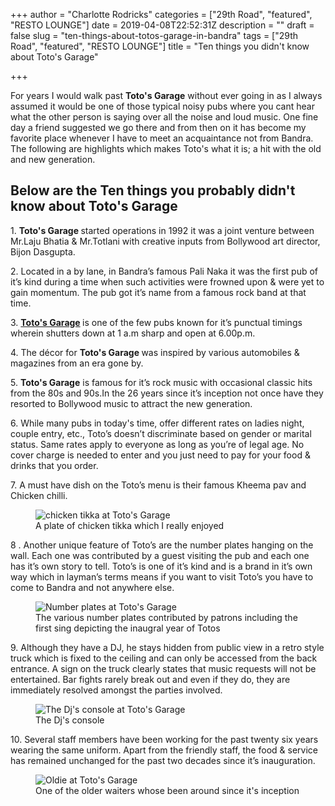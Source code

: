 +++
author = "Charlotte Rodricks"
categories = ["29th Road", "featured", "RESTO LOUNGE"]
date = 2019-04-08T22:52:31Z
description = ""
draft = false
slug = "ten-things-about-totos-garage-in-bandra"
tags = ["29th Road", "featured", "RESTO LOUNGE"]
title = "Ten things you didn't know about Toto's Garage"

+++


<p> For years I would walk past <strong>Toto&#x27;s Garage</strong> without ever going in as I always assumed it would be one of those typical noisy pubs where you cant hear what the other person is saying over all the noise and loud music. One fine day a friend suggested we go there and from then on it has become my favorite place whenever I have to meet an acquaintance not from Bandra. The following are highlights which makes Toto&#x27;s what it is; a hit with the old and new generation.</p>
<h2 id="dd5li"><strong>Below are the Ten things you probably didn&#x27;t know about Toto&#x27;s Garage</strong></h2>
<p>1. <strong>Toto&#x27;s Garage </strong>started operations in 1992 it was a joint venture between Mr.Laju Bhatia &amp; Mr.Totlani with creative inputs from Bollywood art director, Bijon Dasgupta.</p>
<p>2. Located in a by lane, in Bandra’s famous Pali Naka it was the first pub of it’s kind during a time when such activities were frowned upon &amp; were yet to gain momentum. The pub got it’s name from a famous rock band at that time.</p>
<p>3. <strong><a   href="https://www.zomato.com/mumbai/totos-garage-pali-hill-bandra-west">Toto&#x27;s Garage</a> </strong>is one of the few pubs known for it’s punctual timings wherein shutters down at 1 a.m sharp and open at 6.00p.m.</p>
<p>4. The décor for <strong>Toto&#x27;s Garage </strong> was inspired by various automobiles &amp; magazines from an era gone by.</p>
<p>5. <strong>Toto&#x27;s Garage</strong> is famous for it’s rock music with occasional classic hits from the 80s and 90s.In the 26 years since it’s inception not once have they resorted to Bollywood music to attract the new generation.</p>
<p>6. While many pubs in today&#x27;s time, offer different rates on ladies night, couple entry, etc., Toto’s doesn’t discriminate based on gender or marital status. Same rates apply to everyone as long as you’re of legal age. No cover charge is needed to enter and you just need to pay for your food &amp; drinks that you order.</p>
<p>7. A must have dish on the Toto’s menu is their famous Kheema pav and Chicken chilli.</p>
<figure class="image regular"><picture style=""><source srcset="https://images.storychief.com/account_4266/DSC_0132_86d1b596cfbfa9c501ce3d76dffc8e2b_800.JPG 1x, https://images.storychief.com/account_4266/DSC_0132_86d1b596cfbfa9c501ce3d76dffc8e2b_1600.JPG 2x" media="(max-width: 768px)" /><source srcset="https://images.storychief.com/account_4266/DSC_0132_86d1b596cfbfa9c501ce3d76dffc8e2b_800.JPG 1x, https://images.storychief.com/account_4266/DSC_0132_86d1b596cfbfa9c501ce3d76dffc8e2b_1600.JPG 2x" media="(min-width: 769px)" /><img style="" alt="chicken tikka at Toto&#39;s Garage" src="https://i2.wp.com/images.storychief.com/account_4266/DSC_0132_86d1b596cfbfa9c501ce3d76dffc8e2b_800.JPG?w=850&#038;ssl=1" data-recalc-dims="1" /></picture><figcaption>A plate of chicken tikka which I really enjoyed</figcaption></figure>
<p> 8 . Another unique feature of Toto’s are the number plates hanging on the wall. Each one was contributed by a guest visiting the pub and each one has it’s own story to tell. Toto’s is one of it’s kind and is a brand in it’s own way which in layman’s terms means if you want to visit Toto’s you have to come to Bandra and not anywhere else.</p>
<figure class="image regular"><picture style=""><source srcset="https://images.storychief.com/account_4266/DSC_0133_b90350b4768eee16e2149b2883bebbc4_800.JPG 1x, https://images.storychief.com/account_4266/DSC_0133_b90350b4768eee16e2149b2883bebbc4_1600.JPG 2x" media="(max-width: 768px)" /><source srcset="https://images.storychief.com/account_4266/DSC_0133_b90350b4768eee16e2149b2883bebbc4_800.JPG 1x, https://images.storychief.com/account_4266/DSC_0133_b90350b4768eee16e2149b2883bebbc4_1600.JPG 2x" media="(min-width: 769px)" /><img style="" alt="Number plates at Toto&#39;s Garage" src="https://i0.wp.com/images.storychief.com/account_4266/DSC_0133_b90350b4768eee16e2149b2883bebbc4_800.JPG?w=850&#038;ssl=1" data-recalc-dims="1" /></picture><figcaption>The various number plates contributed by patrons including the first sing depicting the inaugral year of Totos</figcaption></figure>
<p>9. Although they have a DJ, he stays hidden from public view in a retro style truck which is fixed to the ceiling and can only be accessed from the back entrance. A sign on the truck clearly states that music requests will not be entertained. Bar fights rarely break out and even if they do, they are immediately resolved amongst the parties involved.</p>
<figure class="image regular"><picture style=""><source srcset="https://images.storychief.com/account_4266/DSC_0134_26be0ede0c42b83bac4423c7e179077e_800.JPG 1x, https://images.storychief.com/account_4266/DSC_0134_26be0ede0c42b83bac4423c7e179077e_1600.JPG 2x" media="(max-width: 768px)" /><source srcset="https://images.storychief.com/account_4266/DSC_0134_26be0ede0c42b83bac4423c7e179077e_800.JPG 1x, https://images.storychief.com/account_4266/DSC_0134_26be0ede0c42b83bac4423c7e179077e_1600.JPG 2x" media="(min-width: 769px)" /><img style="" alt="The Dj&#39;s console at Toto&#39;s Garage" src="https://i1.wp.com/images.storychief.com/account_4266/DSC_0134_26be0ede0c42b83bac4423c7e179077e_800.JPG?w=850&#038;ssl=1" data-recalc-dims="1" /></picture><figcaption>The Dj&#x27;s console</figcaption></figure>
<p>10. Several staff members have been working for the past twenty six years wearing the same uniform. Apart from the friendly staff, the food &amp; service has remained unchanged for the past two decades since it’s inauguration.</p>
<figure class="image regular"><picture style=""><source srcset="https://images.storychief.com/account_4266/DSC_0135_42c189ac651cb9ba0abc717008e29d7d_800.JPG 1x, https://images.storychief.com/account_4266/DSC_0135_42c189ac651cb9ba0abc717008e29d7d_1600.JPG 2x" media="(max-width: 768px)" /><source srcset="https://images.storychief.com/account_4266/DSC_0135_42c189ac651cb9ba0abc717008e29d7d_800.JPG 1x, https://images.storychief.com/account_4266/DSC_0135_42c189ac651cb9ba0abc717008e29d7d_1600.JPG 2x" media="(min-width: 769px)" /><img style="" alt="Oldie at Toto&#39;s Garage" src="https://i0.wp.com/images.storychief.com/account_4266/DSC_0135_42c189ac651cb9ba0abc717008e29d7d_800.JPG?w=850&#038;ssl=1" data-recalc-dims="1" /></picture><figcaption>One of the older waiters whose been around since it&#x27;s inception</figcaption></figure>
</p>
<p><!-- strchf script --><script>        if(window.strchfSettings === undefined) window.strchfSettings = {};    window.strchfSettings.stats = {url: "https://urban-wiz.storychief.io/ten-things-about-totos-garage-in-bandra?id=153619658&type=2",title: "Ten things you didn&#039;t know about Toto&#039;s Garage",id: "5898643e-cb57-4197-adf1-22d855b8bf1d"};            (function(d, s, id) {      var js, sjs = d.getElementsByTagName(s)[0];      if (d.getElementById(id)) {window.strchf.update(); return;}      js = d.createElement(s); js.id = id;      js.src = "https://d37oebn0w9ir6a.cloudfront.net/scripts/v0/strchf.js";      js.async = true;      sjs.parentNode.insertBefore(js, sjs);    }(document, 'script', 'storychief-jssdk'))    </script><!-- End strchf script --></p>



